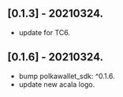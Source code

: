 ## [0.1.3] - 20210324.

* update for TC6.

## [0.1.6] - 20210324.

* bump polkawallet_sdk: ^0.1.6.
* update new acala logo.